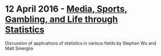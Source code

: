 # 12 April 2016 - [Media, Sports, Gambling, and Life through Statistics](https://docs.google.com/presentation/d/1MLgvidd40I_sVvfJEZ1cn4xUmIJZdG_CbElYNZWDEno/pub?start=false&loop=false&delayms=15000&slide=id.p)  
Discussion of applications of statistics in various fields by Stephen Wu and Matt Smerglia